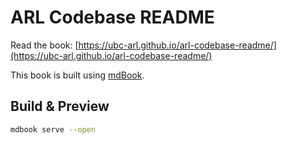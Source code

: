 # ARL Codebase README

Read the book: [https://ubc-arl.github.io/arl-codebase-readme/](https://ubc-arl.github.io/arl-codebase-readme/)

This book is built using [mdBook](https://github.com/rust-lang/mdBook).

## Build & Preview

```bash
mdbook serve --open
```
